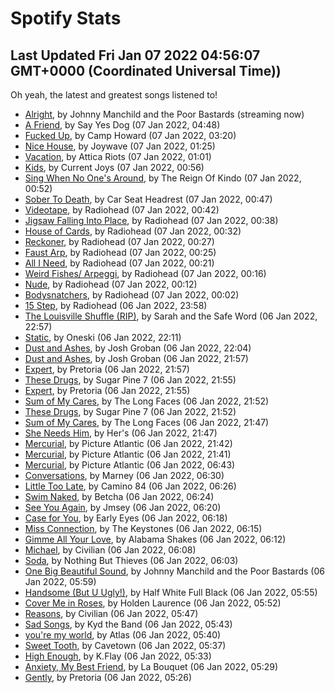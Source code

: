 
# Spotify Stats
## Last Updated Fri Jan 07 2022 04:56:07 GMT+0000 (Coordinated Universal Time))

Oh yeah, the latest and greatest songs listened to!

- [Alright](https://www.last.fm/music/Johnny+Manchild+and+the+Poor+Bastards/_/Alright), by Johnny Manchild and the Poor Bastards (streaming now)
- [A Friend](https://www.last.fm/music/Say+Yes+Dog/_/A+Friend), by Say Yes Dog (07 Jan 2022, 04:48)
- [Fucked Up](https://www.last.fm/music/Camp+Howard/_/Fucked+Up), by Camp Howard (07 Jan 2022, 03:20)
- [Nice House](https://www.last.fm/music/Joywave/_/Nice+House), by Joywave (07 Jan 2022, 01:25)
- [Vacation](https://www.last.fm/music/Attica+Riots/_/Vacation), by Attica Riots (07 Jan 2022, 01:01)
- [Kids](https://www.last.fm/music/Current+Joys/_/Kids), by Current Joys (07 Jan 2022, 00:56)
- [Sing When No One's Around](https://www.last.fm/music/The+Reign+Of+Kindo/_/Sing+When+No+One%27s+Around), by The Reign Of Kindo (07 Jan 2022, 00:52)
- [Sober To Death](https://www.last.fm/music/Car+Seat+Headrest/_/Sober+To+Death), by Car Seat Headrest (07 Jan 2022, 00:47)
- [Videotape](https://www.last.fm/music/Radiohead/_/Videotape), by Radiohead (07 Jan 2022, 00:42)
- [Jigsaw Falling Into Place](https://www.last.fm/music/Radiohead/_/Jigsaw+Falling+Into+Place), by Radiohead (07 Jan 2022, 00:38)
- [House of Cards](https://www.last.fm/music/Radiohead/_/House+of+Cards), by Radiohead (07 Jan 2022, 00:32)
- [Reckoner](https://www.last.fm/music/Radiohead/_/Reckoner), by Radiohead (07 Jan 2022, 00:27)
- [Faust Arp](https://www.last.fm/music/Radiohead/_/Faust+Arp), by Radiohead (07 Jan 2022, 00:25)
- [All I Need](https://www.last.fm/music/Radiohead/_/All+I+Need), by Radiohead (07 Jan 2022, 00:21)
- [Weird Fishes/ Arpeggi](https://www.last.fm/music/Radiohead/_/Weird+Fishes%2F+Arpeggi), by Radiohead (07 Jan 2022, 00:16)
- [Nude](https://www.last.fm/music/Radiohead/_/Nude), by Radiohead (07 Jan 2022, 00:12)
- [Bodysnatchers](https://www.last.fm/music/Radiohead/_/Bodysnatchers), by Radiohead (07 Jan 2022, 00:02)
- [15 Step](https://www.last.fm/music/Radiohead/_/15+Step), by Radiohead (06 Jan 2022, 23:58)
- [The Louisville Shuffle (RIP)](https://www.last.fm/music/Sarah+and+the+Safe+Word/_/The+Louisville+Shuffle+(RIP)), by Sarah and the Safe Word (06 Jan 2022, 22:57)
- [Static](https://www.last.fm/music/Oneski/_/Static), by Oneski (06 Jan 2022, 22:11)
- [Dust and Ashes](https://www.last.fm/music/Josh+Groban/_/Dust+and+Ashes), by Josh Groban (06 Jan 2022, 22:04)
- [Dust and Ashes](https://www.last.fm/music/Josh+Groban/_/Dust+and+Ashes), by Josh Groban (06 Jan 2022, 21:57)
- [Expert](https://www.last.fm/music/Pretoria/_/Expert), by Pretoria (06 Jan 2022, 21:57)
- [These Drugs](https://www.last.fm/music/Sugar+Pine+7/_/These+Drugs), by Sugar Pine 7 (06 Jan 2022, 21:55)
- [Expert](https://www.last.fm/music/Pretoria/_/Expert), by Pretoria (06 Jan 2022, 21:55)
- [Sum of My Cares](https://www.last.fm/music/The+Long+Faces/_/Sum+of+My+Cares), by The Long Faces (06 Jan 2022, 21:52)
- [These Drugs](https://www.last.fm/music/Sugar+Pine+7/_/These+Drugs), by Sugar Pine 7 (06 Jan 2022, 21:52)
- [Sum of My Cares](https://www.last.fm/music/The+Long+Faces/_/Sum+of+My+Cares), by The Long Faces (06 Jan 2022, 21:47)
- [She Needs Him](https://www.last.fm/music/Her%27s/_/She+Needs+Him), by Her's (06 Jan 2022, 21:47)
- [Mercurial](https://www.last.fm/music/Picture+Atlantic/_/Mercurial), by Picture Atlantic (06 Jan 2022, 21:42)
- [Mercurial](https://www.last.fm/music/Picture+Atlantic/_/Mercurial), by Picture Atlantic (06 Jan 2022, 21:41)
- [Mercurial](https://www.last.fm/music/Picture+Atlantic/_/Mercurial), by Picture Atlantic (06 Jan 2022, 06:43)
- [Conversations](https://www.last.fm/music/Marney/_/Conversations), by Marney (06 Jan 2022, 06:30)
- [Little Too Late](https://www.last.fm/music/Camino+84/_/Little+Too+Late), by Camino 84 (06 Jan 2022, 06:26)
- [Swim Naked](https://www.last.fm/music/Betcha/_/Swim+Naked), by Betcha (06 Jan 2022, 06:24)
- [See You Again](https://www.last.fm/music/Jmsey/_/See+You+Again), by Jmsey (06 Jan 2022, 06:20)
- [Case for You](https://www.last.fm/music/Early+Eyes/_/Case+for+You), by Early Eyes (06 Jan 2022, 06:18)
- [Miss Connection](https://www.last.fm/music/The+Keystones/_/Miss+Connection), by The Keystones (06 Jan 2022, 06:15)
- [Gimme All Your Love](https://www.last.fm/music/Alabama+Shakes/_/Gimme+All+Your+Love), by Alabama Shakes (06 Jan 2022, 06:12)
- [Michael](https://www.last.fm/music/Civilian/_/Michael), by Civilian (06 Jan 2022, 06:08)
- [Soda](https://www.last.fm/music/Nothing+But+Thieves/_/Soda), by Nothing But Thieves (06 Jan 2022, 06:03)
- [One Big Beautiful Sound](https://www.last.fm/music/Johnny+Manchild+and+the+Poor+Bastards/_/One+Big+Beautiful+Sound), by Johnny Manchild and the Poor Bastards (06 Jan 2022, 05:59)
- [Handsome (But U Ugly!)](https://www.last.fm/music/Half+White+Full+Black/_/Handsome+(But+U+Ugly!)), by Half White Full Black (06 Jan 2022, 05:55)
- [Cover Me in Roses](https://www.last.fm/music/Holden+Laurence/_/Cover+Me+in+Roses), by Holden Laurence (06 Jan 2022, 05:52)
- [Reasons](https://www.last.fm/music/Civilian/_/Reasons), by Civilian (06 Jan 2022, 05:47)
- [Sad Songs](https://www.last.fm/music/Kyd+the+Band/_/Sad+Songs), by Kyd the Band (06 Jan 2022, 05:43)
- [you're my world](https://www.last.fm/music/Atlas/_/you%27re+my+world), by Atlas (06 Jan 2022, 05:40)
- [Sweet Tooth](https://www.last.fm/music/Cavetown/_/Sweet+Tooth), by Cavetown (06 Jan 2022, 05:37)
- [High Enough](https://www.last.fm/music/K.Flay/_/High+Enough), by K.Flay (06 Jan 2022, 05:33)
- [Anxiety, My Best Friend](https://www.last.fm/music/La+Bouquet/_/Anxiety,+My+Best+Friend), by La Bouquet (06 Jan 2022, 05:29)
- [Gently](https://www.last.fm/music/Pretoria/_/Gently), by Pretoria (06 Jan 2022, 05:26)

